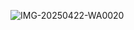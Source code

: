 ![IMG-20250422-WA0020](https://github.com/user-attachments/assets/f035b5e6-1338-4fb8-8c0b-db3014aaab82)
